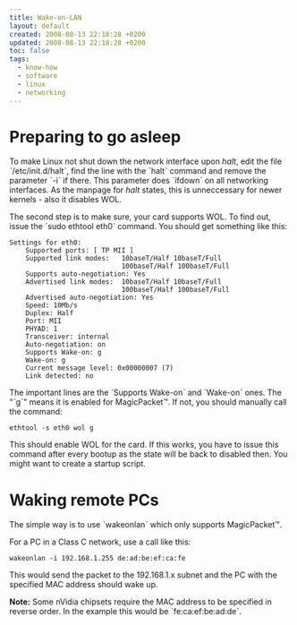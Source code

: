 ```yaml
---
title: Wake-on-LAN
layout: default
created: 2008-08-13 22:18:28 +0200
updated: 2008-08-13 22:18:28 +0200
toc: false
tags:
  - know-how
  - software
  - linux
  - networking
---
```

Preparing to go asleep
======================

To make Linux not shut down the network interface upon *halt*, edit the file ˋ/etc/init.d/haltˋ, find the line with the
ˋhaltˋ command and remove the parameter ˋ-iˋ if there. This parameter does ˋifdownˋ on all networking interfaces. As the
manpage for *halt* states, this is unneccessary for newer kernels - also it disables WOL.

The second step is to make sure, your card supports WOL. To find out, issue the ˋsudo ethtool eth0ˋ command. You should
get something like this:

~~~
Settings for eth0:
	Supported ports: [ TP MII ]
	Supported link modes:   10baseT/Half 10baseT/Full 
	                        100baseT/Half 100baseT/Full 
	Supports auto-negotiation: Yes
	Advertised link modes:  10baseT/Half 10baseT/Full 
	                        100baseT/Half 100baseT/Full 
	Advertised auto-negotiation: Yes
	Speed: 10Mb/s
	Duplex: Half
	Port: MII
	PHYAD: 1
	Transceiver: internal
	Auto-negotiation: on
	Supports Wake-on: g
	Wake-on: g
	Current message level: 0x00000007 (7)
	Link detected: no
~~~

The important lines are the ˋSupports Wake-onˋ and ˋWake-onˋ ones. The "ˋgˋ" means it is enabled for MagicPacket™.
If not, you should manually call the command:

    ethtool -s eth0 wol g

This should enable WOL for the card. If this works, you have to issue this command after every bootup as the state will
be back to disabled then. You might want to create a startup script.


Waking remote PCs
=================

The simple way is to use ˋwakeonlanˋ which only supports MagicPacket™.

For a PC in a Class C network, use a call like this:

    wakeonlan -i 192.168.1.255 de:ad:be:ef:ca:fe

This would send the packet to the 192.168.1.x subnet and the PC with the specified MAC address should wake up.

**Note:** Some nVidia chipsets require the MAC address to be specified in reverse order. In the example this would
be ˋfe:ca:ef:be:ad:deˋ.
